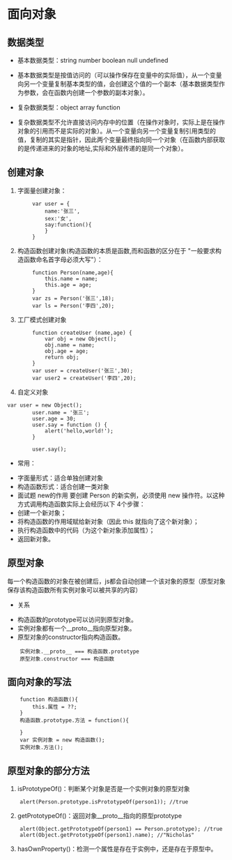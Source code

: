 # 面向对象
## 数据类型
+ 基本数据类型：string number boolean null undefined 
- 基本数据类型是按值访问的（可以操作保存在变量中的实际值），从一个变量向另一个变量复制基本类型的值，会创建这个值的一个副本（基本数据类型作为参数，会在函数内创建一个参数的副本对象）。
+ 复杂数据类型：object array function
- 复杂数据类型不允许直接访问内存中的位置（在操作对象时，实际上是在操作对象的引用而不是实际的对象）。从一个变量向另一个变量复制引用类型的值，复制的其实是指针，因此两个变量最终指向同一个对象（在函数内部获取的是传递进来的对象的地址,实际和外层传递的是同一个对象）。

## 创建对象
1. 字面量创建对象：
```
		var user = {
			name:'张三',
			sex:'女',
			say:function(){
			}
		}
```
2. 构造函数创建对象(构造函数的本质是函数,而和函数的区分在于 "一般要求构造函数命名首字母必须大写"）：
```
		function Person(name,age){
			this.name = name;
			this.age = age;
		}
		var zs = Person('张三',18);
		var ls = Person('李四',20);
```
3. 工厂模式创建对象
```
		function createUser (name,age) {
			var obj = new Object();
			obj.name = name;
			obj.age = age;
			return obj;
		}
		var user = createUser('张三',30);
		var user2 = createUser('李四',20);
```
4. 自定义对象
```
var user = new Object();
		user.name = '张三';
		user.age = 30;
		user.say = function () {
			alert('hello,world!');
		}

		user.say();
```
+ 常用：
- 字面量形式：适合单独创建对象
- 构造函数形式：适合创建一类对象
- 面试题 new的作用
要创建 Person 的新实例，必须使用 new 操作符。以这种方式调用构造函数实际上会经历以下 4个步骤：
- 创建一个新对象；
- 将构造函数的作用域赋给新对象（因此 this 就指向了这个新对象）；
- 执行构造函数中的代码（为这个新对象添加属性）；
- 返回新对象。

## 原型对象
每一个构造函数的对象在被创建后，js都会自动创建一个该对象的原型（原型对象保存该构造函数所有实例对象可以被共享的内容）
+ 关系
- 构造函数的prototype可以访问到原型对象。
- 实例对象都有一个__proto__指向原型对象。
- 原型对象的constructor指向构造函数。
```
	实例对象.__proto__ === 构造函数.prototype
	原型对象.constructor === 构造函数
```

## 面向对象的写法
```
	function 构造函数(){
		this.属性 = ??;
	}
	构造函数.prototype.方法 = function(){

	}
	var 实例对象 = new 构造函数();
	实例对象.方法();
```

## 原型对象的部分方法
1. isPrototypeOf()：判断某个对象是否是一个实例对象的原型对象
```
	alert(Person.prototype.isPrototypeOf(person1)); //true
```
2. getPrototypeOf()：返回对象__proto__指向的原型prototype
```
	alert(Object.getPrototypeOf(person1) == Person.prototype); //true
	alert(Object.getPrototypeOf(person1).name); //"Nicholas"
```
3. hasOwnProperty()：检测一个属性是存在于实例中，还是存在于原型中。

